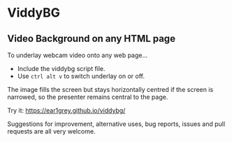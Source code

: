 ViddyBG
=======

## Video Background on any HTML page

To underlay webcam video onto any web page&hellip;

 * Include the viddybg script file.
 * Use `ctrl alt v` to switch underlay on or off.

The image fills the screen but stays horizontally centred if the screen is narrowed, so the presenter remains central to the page.

Try it: https://ear1grey.github.io/viddybg/

Suggestions for improvement, alternative uses, bug reports, issues and pull requests are all very welcome.
